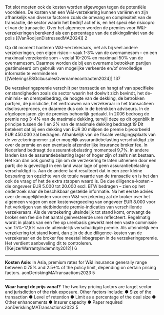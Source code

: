 Tot slot moeten ook de kosten worden afgewogen tegen de potentiële voordelen. De kosten van een W&I-verzekering kunnen variëren en zijn afhankelijk van diverse factoren zoals de omvang en complexiteit van de transactie, de sector waarin het bedrijf actief is, en het speci eke risicopro el van de transactie. Over het algemeen worden de premies voor W&I-verzekeringen berekend als een percentage van de dekkingslimiet van de polis [[VanRooijenDistressedMA2024]] 2


Op dit moment hanteren W&I-verzekeraars, net als bij veel andere verzekeringen, een eigen risico – vaak 1-3% van de overnamesom – en een maximaal verzekerde som – veelal 10-20% en maximaal 50% van de overnamesom. Daarmee worden de bij een overname betrokken partijen gestimuleerd om gebruik van mogelijke verkeerde en/of onvolledige informatie te verminderen [[WeteringsESGclausulesOvernamecontracten2024]] 137

De verzekeringspremie verschilt per transactie en hangt af van specifieke omstandigheden zoals de sector waarin het doelwit zich bevindt, het de-minimis- en drempelbedrag, de hoogte van de dekking, de betrokken partijen, de jurisdictie, het vertrouwen van verzekeraar in het transactieen disclosureproces, en daarmee dus ook in de betrokken adviseurs. In de afgelopen jaren zijn de premies behoorlijk gedaald. In 2006 bedroeg de premie nog 3-4% van de maximale dekking, terwijl deze op dit ogenblik in principe tussen de 1 en 2% van de maximale dekking bedraagt.19 Dit betekent dat bij een dekking van EUR 30 miljoen de premie bijvoorbeeld EUR 450.000 zal bedragen. Afhankelijk van de fiscale vestigingsplaats van de verzekeringnemer zal er mogelijk assurantiebelasting verschuldigd zijn over de premie en een eventuele afzonderlijke insurance broker fee. In Nederland bedraagt de assurantiebelasting momenteel 9,7%. In andere landen kan de assurantiebelasting lager of hoger zijn of zelfs niet bestaan. Het kan dan ook gunstig zijn om de verzekering te laten uitnemen door een partij die is gevestigd in een land waar lage of geen assurantiebelasting verschuldigd is. Aan de andere kant resulteert dat in een zeer kleine besparing ten opzichte van de totale waarde van de transactie en is het dan ook de vraag of het de extra stappen waard is. De due diligence-kosten – die ongeveer EUR 5.000 tot 20.000 excl. BTW bedragen – zien op het onderzoek naar de beschikbaar gestelde informatie. Na het eerste advies over de mogelijkheden voor een W&I-verzekering zal de broker over het algemeen vragen om een kostenvergoeding van ongeveer EUR 8.000 voor het verkrijgen van nietbindende premie-indicaties van verschillende verzekeraars. Als de verzekering uiteindelijk tot stand komt, ontvangt de broker een fee die het aantal geïnvesteerde uren reflecteert. Regelmatig wordt in plaats van een fee op urenbasis gewerkt met een vaste commissie van 15%-17,5% van de uiteindelijk verschuldigde premie. Als uiteindelijk een verzekering tot stand komt, dan zijn de due diligence-kosten van de verzekeraar en de broker fee meestal inbegrepen in de verzekeringspremie. Het verdient aanbeveling dit te controleren.  [[KeijzerWarrantyIndemnity2012]] 6

---

**Kosten Asie**: In Asia, premium rates for W&I insurance generally  range between 0.75% and 2.5+% of the policy limit,  depending on certain pricing factors. aonDeriskingMATransactions2023 5

---

**Waar hangt de prijs vanaf?** The two key  pricing factors are target sector and jurisdiction of  the risk exposure. Other factors include:  ● Size of the transaction  ● Level of retention  ● Limit as a percentage of the deal size  ● Other enhancements  ● Insurer capacity  ● Paper required aonDeriskingMATransactions2023 5


